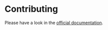 # Contributing

Please have a look in the [official documentation][1].

[1]: https://docs.typo3.org/p/eliashaeussler/typo3-sitemap-locator/main/en-us/Contributing/Index.html
